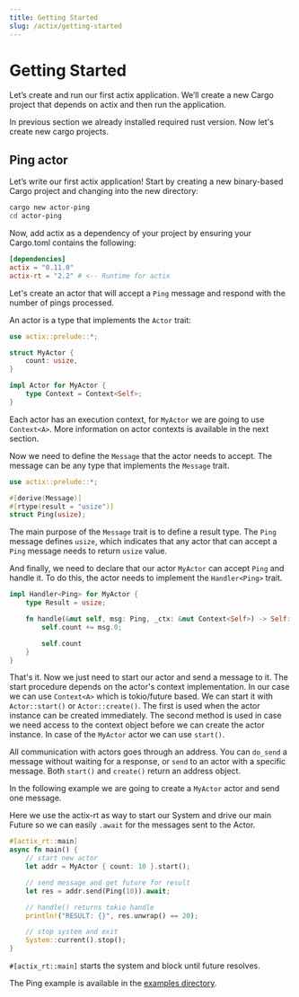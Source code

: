 ```yaml
---
title: Getting Started
slug: /actix/getting-started
---
```


# Getting Started

Let’s create and run our first actix application. We’ll create a new Cargo project that depends on actix and then run the application.

In previous section we already installed required rust version. Now let's create new cargo projects.

## Ping actor

Let’s write our first actix application! Start by creating a new binary-based Cargo project and changing into the new directory:

```bash
cargo new actor-ping
cd actor-ping
```

Now, add actix as a dependency of your project by ensuring your Cargo.toml contains the following:

```toml
[dependencies]
actix = "0.11.0"
actix-rt = "2.2" # <-- Runtime for actix
```

Let's create an actor that will accept a `Ping` message and respond with the number of pings processed.

An actor is a type that implements the `Actor` trait:

```rust
use actix::prelude::*;

struct MyActor {
    count: usize,
}

impl Actor for MyActor {
    type Context = Context<Self>;
}
```

Each actor has an execution context, for `MyActor` we are going to use `Context<A>`. More information on actor contexts is available in the next section.

Now we need to define the `Message` that the actor needs to accept. The message can be any type that implements the `Message` trait.

```rust
use actix::prelude::*;

#[derive(Message)]
#[rtype(result = "usize")]
struct Ping(usize);
```

The main purpose of the `Message` trait is to define a result type. The `Ping` message defines `usize`, which indicates that any actor that can accept a `Ping` message needs to return `usize` value.

And finally, we need to declare that our actor `MyActor` can accept `Ping` and handle it. To do this, the actor needs to implement the `Handler<Ping>` trait.

```rust
impl Handler<Ping> for MyActor {
    type Result = usize;

    fn handle(&mut self, msg: Ping, _ctx: &mut Context<Self>) -> Self::Result {
        self.count += msg.0;

        self.count
    }
}
```

That's it. Now we just need to start our actor and send a message to it. The start procedure depends on the actor's context implementation. In our case we can use `Context<A>` which is tokio/future based. We can start it with `Actor::start()` or `Actor::create()`. The first is used when the actor instance can be created immediately. The second method is used in case we need access to the context object before we can create the actor instance. In case of the `MyActor` actor we can use `start()`.

All communication with actors goes through an address. You can `do_send` a message without waiting for a response, or `send` to an actor with a specific message. Both `start()` and `create()` return an address object.

In the following example we are going to create a `MyActor` actor and send one message.

Here we use the actix-rt as way to start our System and drive our main Future so we can easily `.await` for the messages sent to the Actor.

```rust
#[actix_rt::main]
async fn main() {
    // start new actor
    let addr = MyActor { count: 10 }.start();

    // send message and get future for result
    let res = addr.send(Ping(10)).await;

    // handle() returns tokio handle
    println!("RESULT: {}", res.unwrap() == 20);

    // stop system and exit
    System::current().stop();
}
```

`#[actix_rt::main]` starts the system and block until future resolves.

The Ping example is available in the [examples directory](https://github.com/actix/actix/tree/master/actix/examples/).
